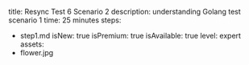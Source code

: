 title: Resync Test 6 Scenario 2
description: understanding Golang test scenario 1
time: 25 minutes
steps:
  - step1.md
isNew: true
isPremium: true
isAvailable: true
level: expert
assets:
  - flower.jpg

